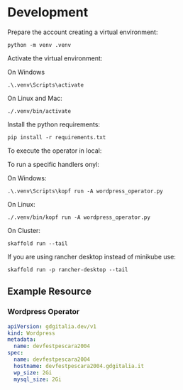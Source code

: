# Development 

Prepare the account creating a virtual environment:

`python -m venv .venv`

Activate the virtual environment:

On Windows

`.\.venv\Scripts\activate`

On Linux and Mac:

`./.venv/bin/activate`


Install the python requirements:

`pip install -r requirements.txt`


To execute the operator in local:



To run a specific handlers onyl:

On Windows:

`.\.venv\Scripts\kopf run -A wordpress_operator.py`

On Linux:

`./.venv/bin/kopf run -A wordpress_operator.py`

On Cluster:

`skaffold run --tail`

If you are using rancher desktop instead of minikube use:

`skaffold run -p rancher-desktop --tail`

## Example Resource

### Wordpress Operator

```yaml
apiVersion: gdgitalia.dev/v1
kind: Wordpress
metadata:
  name: devfestpescara2004
spec:
  name: devfestpescara2004
  hostname: devfestpescara2004.gdgitalia.it
  wp_size: 2Gi
  mysql_size: 2Gi
```
